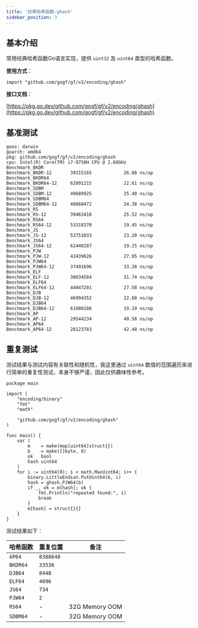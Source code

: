 ```yaml
---
title: '经典哈希函数-ghash'
sidebar_position: 3
---
```


## 基本介绍

常用经典哈希函数Go语言实现，提供 `uint32` 及 `uint64` 类型的哈希函数。

**使用方式**：

```
import "github.com/gogf/gf/v2/encoding/ghash"
```

**接口文档**：

[https://pkg.go.dev/github.com/gogf/gf/v2/encoding/ghash](https://pkg.go.dev/github.com/gogf/gf/v2/encoding/ghash)

## 基准测试

```
goos: darwin
goarch: amd64
pkg: github.com/gogf/gf/v2/encoding/ghash
cpu: Intel(R) Core(TM) i7-9750H CPU @ 2.60GHz
Benchmark_BKDR
Benchmark_BKDR-12      	39315165	        26.88 ns/op
Benchmark_BKDR64
Benchmark_BKDR64-12    	62891215	        22.61 ns/op
Benchmark_SDBM
Benchmark_SDBM-12      	49689925	        25.40 ns/op
Benchmark_SDBM64
Benchmark_SDBM64-12    	48860472	        24.38 ns/op
Benchmark_RS
Benchmark_RS-12        	39463418	        25.52 ns/op
Benchmark_RS64
Benchmark_RS64-12     	53318370	        19.45 ns/op
Benchmark_JS
Benchmark_JS-12        	53751033	        23.20 ns/op
Benchmark_JS64
Benchmark_JS64-12      	62440287	        19.25 ns/op
Benchmark_PJW
Benchmark_PJW-12       	42439626	        27.85 ns/op
Benchmark_PJW64
Benchmark_PJW64-12     	37491696	        33.28 ns/op
Benchmark_ELF
Benchmark_ELF-12       	38034584	        31.74 ns/op
Benchmark_ELF64
Benchmark_ELF64-12     	44047201	        27.58 ns/op
Benchmark_DJB
Benchmark_DJB-12       	46994352	        22.60 ns/op
Benchmark_DJB64
Benchmark_DJB64-12     	61980186	        19.19 ns/op
Benchmark_AP
Benchmark_AP-12        	29544234	        40.58 ns/op
Benchmark_AP64
Benchmark_AP64-12      	28123783	        42.48 ns/op
```

## 重复测试

测试结果与测试内容有关联性和随机性，我这里通过 `uint64` 数值的范围遍历来进行简单的重复性测试，本身不够严谨，因此仅供趣味性参考。

```
package main

import (
	"encoding/binary"
	"fmt"
	"math"

	"github.com/gogf/gf/v2/encoding/ghash"
)

func main() {
	var (
		m    = make(map[uint64]struct{})
		b    = make([]byte, 8)
		ok   bool
		hash uint64
	)
	for i := uint64(0); i < math.MaxUint64; i++ {
		binary.LittleEndian.PutUint64(b, i)
		hash = ghash.PJW64(b)
		if _, ok = m[hash]; ok {
			fmt.Println("repeated found:", i)
			break
		}
		m[hash] = struct{}{}
	}
}
```

测试结果如下：

| 哈希函数 | 重复位置 | 备注 |
| --- | --- | --- |
| `AP64` | `8388640` |  |
| `BKDR64` | `33536` |  |
| `DJB64` | `8448` |  |
| `ELF64` | `4096` |  |
| `JS64` | `734` |  |
| `PJW64` | `2` |  |
| `RS64` | - | 32G Memory OOM |
| `SDBM64` | - | 32G Memory OOM |